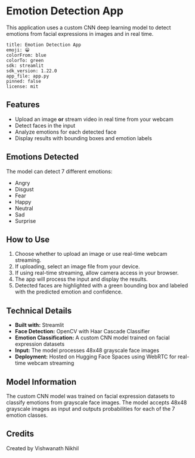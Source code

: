 # Emotion Detection App

This application uses a custom CNN deep learning model to detect emotions from facial expressions in images and in real time.

```
title: Emotion Detection App
emoji: 😀
colorFrom: blue
colorTo: green
sdk: streamlit
sdk_version: 1.22.0
app_file: app.py
pinned: false
license: mit
```

## Features

- Upload an image **or** stream video in real time from your webcam
- Detect faces in the input
- Analyze emotions for each detected face
- Display results with bounding boxes and emotion labels

## Emotions Detected

The model can detect 7 different emotions:
- Angry
- Disgust
- Fear
- Happy
- Neutral
- Sad
- Surprise

## How to Use

1. Choose whether to upload an image or use real-time webcam streaming.
2. If uploading, select an image file from your device.
3. If using real-time streaming, allow camera access in your browser.
4. The app will process the input and display the results.
5. Detected faces are highlighted with a green bounding box and labeled with the predicted emotion and confidence.

## Technical Details

- **Built with:** Streamlit  
- **Face Detection:** OpenCV with Haar Cascade Classifier  
- **Emotion Classification:** A custom CNN model trained on facial expression datasets  
- **Input:** The model processes 48x48 grayscale face images  
- **Deployment:** Hosted on Hugging Face Spaces using WebRTC for real-time webcam streaming

## Model Information

The custom CNN model was trained on facial expression datasets to classify emotions from grayscale face images. The model accepts 48x48 grayscale images as input and outputs probabilities for each of the 7 emotion classes.

## Credits

Created by Vishwanath Nikhil
